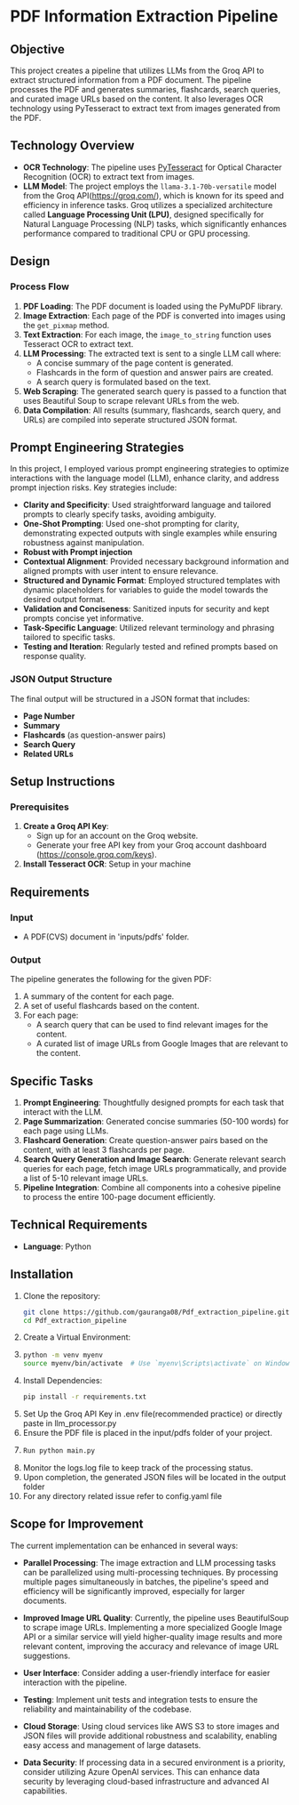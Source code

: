 # PDF Information Extraction Pipeline

## Objective

This project creates a pipeline that utilizes LLMs from the Groq API to extract structured information from a PDF document. The pipeline processes the PDF and generates summaries, flashcards, search queries, and curated image URLs based on the content. It also leverages OCR technology using PyTesseract to extract text from images generated from the PDF.

## Technology Overview

- **OCR Technology**: The pipeline uses [PyTesseract](https://pypi.org/project/pytesseract/) for Optical Character Recognition (OCR) to extract text from images.
- **LLM Model**: The project employs the `llama-3.1-70b-versatile` model from the Groq API(https://groq.com/), which is known for its speed and efficiency in inference tasks. Groq utilizes a specialized architecture called **Language Processing Unit (LPU)**, designed specifically for Natural Language Processing (NLP) tasks, which significantly enhances performance compared to traditional CPU or GPU processing.

## Design

### Process Flow
1. **PDF Loading**: The PDF document is loaded using the PyMuPDF library.
2. **Image Extraction**: Each page of the PDF is converted into images using the `get_pixmap` method.
3. **Text Extraction**: For each image, the `image_to_string` function uses Tesseract OCR to extract text.
4. **LLM Processing**: The extracted text is sent to a single LLM call where:
   - A concise summary of the page content is generated.
   - Flashcards in the form of question and answer pairs are created.
   - A search query is formulated based on the text.
5. **Web Scraping**: The generated search query is passed to a function that uses Beautiful Soup to scrape relevant URLs from the web.
6. **Data Compilation**: All results (summary, flashcards, search query, and URLs) are compiled into seperate structured JSON format.
## Prompt Engineering Strategies
In this project, I employed various prompt engineering strategies to optimize interactions with the language model (LLM), enhance clarity, and address prompt injection risks. Key strategies include:

- **Clarity and Specificity**: Used straightforward language and tailored prompts to clearly specify tasks, avoiding ambiguity.
- **One-Shot Prompting**: Used one-shot prompting for clarity, demonstrating expected outputs with single examples while ensuring robustness against manipulation.
- **Robust with Prompt injection** 
- **Contextual Alignment**: Provided necessary background information and aligned prompts with user intent to ensure relevance.
- **Structured and Dynamic Format**: Employed structured templates with dynamic placeholders for variables to guide the model towards the desired output format.
- **Validation and Conciseness**: Sanitized inputs for security and kept prompts concise yet informative.
- **Task-Specific Language**: Utilized relevant terminology and phrasing tailored to specific tasks.
- **Testing and Iteration**: Regularly tested and refined prompts based on response quality.


### JSON Output Structure
The final output will be structured in a JSON format that includes:
- **Page Number**
- **Summary**
- **Flashcards** (as question-answer pairs)
- **Search Query**
- **Related URLs**

## Setup Instructions

### Prerequisites

1. **Create a Groq API Key**: 
   - Sign up for an account on the Groq website.
   - Generate your free API key from your Groq account dashboard (https://console.groq.com/keys).
2. **Install Tesseract OCR**: Setup in your machine

## Requirements

### Input

- A PDF(CVS) document in 'inputs/pdfs' folder.

### Output

The pipeline generates the following for the given PDF:

1. A summary of the content for each page.
2. A set of useful flashcards based on the content.
3. For each page:
   - A search query that can be used to find relevant images for the content.
   - A curated list of image URLs from Google Images that are relevant to the content.

## Specific Tasks

1. **Prompt Engineering**: Thoughtfully designed prompts for each task that interact with the LLM.
2. **Page Summarization**: Generated concise summaries (50-100 words) for each page using LLMs.
3. **Flashcard Generation**: Create question-answer pairs based on the content, with at least 3 flashcards per page.
4. **Search Query Generation and Image Search**: Generate relevant search queries for each page, fetch image URLs programmatically, and provide a list of 5-10 relevant image URLs.
5. **Pipeline Integration**: Combine all components into a cohesive pipeline to process the entire 100-page document efficiently.

## Technical Requirements

- **Language**: Python
  
## Installation

1. Clone the repository:
   ```bash
   git clone https://github.com/gauranga08/Pdf_extraction_pipeline.git
   cd Pdf_extraction_pipeline

2. Create a Virtual Environment:
3. ```bash
   python -m venv myenv
   source myenv/bin/activate  # Use `myenv\Scripts\activate` on Windows
4. Install Dependencies:
   ```bash
   pip install -r requirements.txt
6. Set Up the Groq API Key in .env file(recommended practice) or directly paste in llm_processor.py
7. Ensure the PDF file is placed in the input/pdfs folder of your project.
8. ```bash
   Run python main.py
9. Monitor the logs.log file to keep track of the processing status.
10. Upon completion, the generated JSON files will be located in the output folder
11. For any directory related issue refer to config.yaml file



## Scope for Improvement

The current implementation can be enhanced in several ways:

- **Parallel Processing**: The image extraction and LLM processing tasks can be parallelized using multi-processing techniques. By processing multiple pages simultaneously in batches, the pipeline's speed and efficiency will be significantly improved, especially for larger documents.
- **Improved Image URL Quality**: Currently, the pipeline uses BeautifulSoup to scrape image URLs. Implementing a more specialized Google Image API or a similar service will yield higher-quality image results and more relevant content, improving the accuracy and relevance of image URL suggestions.
- **User Interface**: Consider adding a user-friendly interface for easier interaction with the pipeline.

- **Testing**: Implement unit tests and integration tests to ensure the reliability and maintainability of the codebase.

- **Cloud Storage**: Using cloud services like AWS S3 to store images and JSON files will provide additional robustness and scalability, enabling easy access and management of large datasets.

- **Data Security**: If processing data in a secured environment is a priority, consider utilizing Azure OpenAI services. This can enhance data security by leveraging cloud-based infrastructure and advanced AI capabilities.






